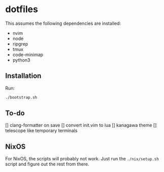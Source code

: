 # dotfiles

This assumes the following dependencies are installed:

* nvim
* node
* ripgrep
* tmux
* code-minimap
* python3

## Installation

Run:

```bash
./bootstrap.sh
```

## To-do

[] clang-formatter on save
[] convert init.vim to lua
[] kanagawa theme
[] telescope like temporary terminals

## NixOS

For NixOS, the scripts will probably not work. Just run the `./nix/setup.sh` script and figure out the rest from there.
